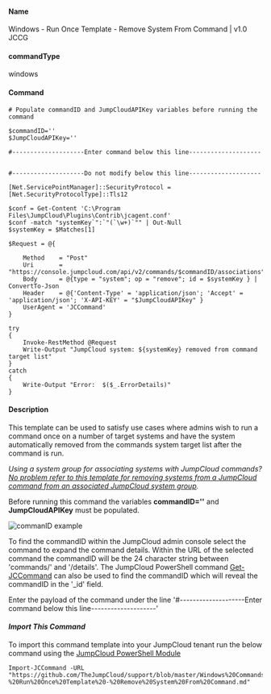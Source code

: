 #### Name

Windows - Run Once Template - Remove System From Command | v1.0 JCCG

#### commandType

windows

#### Command

```
# Populate commandID and JumpCloudAPIKey variables before running the command

$commandID=''
$JumpCloudAPIKey=''

#--------------------Enter command below this line--------------------


#--------------------Do not modify below this line--------------------

[Net.ServicePointManager]::SecurityProtocol = [Net.SecurityProtocolType]::Tls12

$conf = Get-Content 'C:\Program Files\JumpCloud\Plugins\Contrib\jcagent.conf'
$conf -match "systemKey`":`"(`\w+)`"" | Out-Null
$systemKey = $Matches[1]

$Request = @{

    Method    = "Post"
    Uri       = "https://console.jumpcloud.com/api/v2/commands/$commandID/associations"
    Body      = @{type = "system"; op = "remove"; id = $systemKey } | ConvertTo-Json
    Header    = @{'Content-Type' = 'application/json'; 'Accept' = 'application/json'; 'X-API-KEY' = "$JumpCloudAPIKey" }
    UserAgent = 'JCCommand'
}

try
{
    Invoke-RestMethod @Request
    Write-Output "JumpCloud system: ${systemKey} removed from command target list"
}
catch
{
    Write-Output "Error:  $($_.ErrorDetails)"
}

```

#### Description

This template can be used to satisfy use cases where admins wish to run a command once on a number of target systems and have the system automatically removed from the commands system target list after the command is run.

*Using a system group for associating systems with JumpCloud commands? [No problem refer to this template for removing systems from a JumpCloud command from an associated JumpCloud system group]().*

Before running this command the variables **commandID=''** and **JumpCloudAPIKey** must be populated.

![commanID example](https://github.com/TheJumpCloud/support/blob/master/PowerShell/JumpCloud%20Commands%20Gallery/Files/commandID.png?raw=true)

To find the commandID within the JumpCloud admin console select the command to expand the command details. Within the URL of the selected command the commandID will be the 24 character string between 'commands/' and '/details'. The JumpCloud PowerShell command [Get-JCCommand](https://github.com/TheJumpCloud/support/wiki/Get-JCCommand) can also be used to find the commandID which will reveal the commandID in the '_id' field.

Enter the payload of the command under the line '#--------------------Enter command below this line--------------------'

#### *Import This Command*

To import this command template into your JumpCloud tenant run the below command using the [JumpCloud PowerShell Module](https://github.com/TheJumpCloud/support/wiki/Installing-the-JumpCloud-PowerShell-Module)

```
Import-JCCommand -URL "https://github.com/TheJumpCloud/support/blob/master/Windows%20Commands/Windows%20-%20Run%20Once%20Template%20-%20Remove%20System%20From%20Command.md"
```
